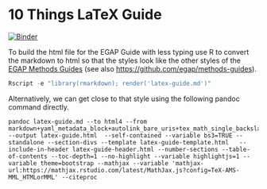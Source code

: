 # 10 Things LaTeX Guide

[![Binder](https://mybinder.org/badge_logo.svg)](https://mybinder.org/v2/gh/bowers-illinois-edu/egap-latex-guide/HEAD?urlpath=lab)

To build the html file for the EGAP Guide with less typing use R to convert the markdown to html so that the styles look like the other styles of the [EGAP Methods Guides](https://egap.org/methods-guides/) (see also <https://github.com/egap/methods-guides>).

```r
Rscript -e "library(rmarkdown); render('latex-guide.md')"
```

Alternatively, we can get close to that style using the following pandoc command directly.

```
pandoc latex-guide.md --to html4 --from markdown+yaml_metadata_block+autolink_bare_uris+tex_math_single_backslash --output latex-guide.html  --self-contained --variable bs3=TRUE --standalone --section-divs --template latex-guide-template.html   --include-in-header latex-guide-header.html --number-sections --table-of-contents --toc-depth=1 --no-highlight --variable highlightjs=1 --variable theme=bootstrap --mathjax --variable 'mathjax-url:https://mathjax.rstudio.com/latest/MathJax.js?config=TeX-AMS-MML_HTMLorMML' --citeproc
```
